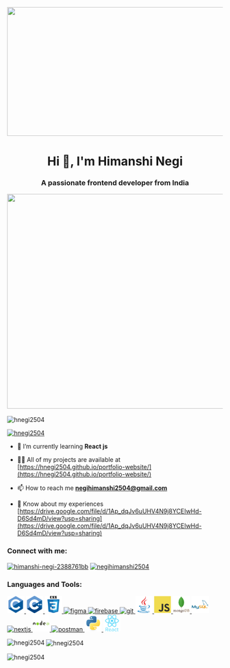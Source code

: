<img src="https://media.giphy.com/media/wgusacz7wuUOk/giphy.gif" height="300 px" width="1200px">
<h1 align="center">Hi 👋, I'm Himanshi Negi</h1>
<h3 align="center">A passionate frontend developer from India</h3>
<p align="center">
  <img src ="https://cdn.dribbble.com/users/542979/screenshots/3000076/sarah-working-on-computer.gif" height="500px" width=" 600px" align="centre">
</p>
<p align="left"> <img src="https://komarev.com/ghpvc/?username=hnegi2504&label=Profile%20views&color=0e75b6&style=flat" alt="hnegi2504" /> </p>

<p align="left"> <a href="https://github.com/ryo-ma/github-profile-trophy"><img src="https://github-profile-trophy.vercel.app/?username=hnegi2504" alt="hnegi2504" /></a> </p>

- 🌱 I’m currently learning **React js**

- 👨‍💻 All of my projects are available at [https://hnegi2504.github.io/portfolio-website/](https://hnegi2504.github.io/portfolio-website/)

- 📫 How to reach me **negihimanshi2504@gmail.com**

- 📄 Know about my experiences [https://drive.google.com/file/d/1Ap_dqJv6uUHV4N9j8YCEIwHd-D6Sd4mD/view?usp=sharing](https://drive.google.com/file/d/1Ap_dqJv6uUHV4N9j8YCEIwHd-D6Sd4mD/view?usp=sharing)

<h3 align="left">Connect with me:</h3>
<p align="left">
<a href="https://linkedin.com/in/himanshi-negi-2388761bb" target="blank"><img align="center" src="https://raw.githubusercontent.com/rahuldkjain/github-profile-readme-generator/master/src/images/icons/Social/linked-in-alt.svg" alt="himanshi-negi-2388761bb" height="30" width="40" /></a>
<a href="https://auth.geeksforgeeks.org/user/negihimanshi2504" target="blank"><img align="center" src="https://raw.githubusercontent.com/rahuldkjain/github-profile-readme-generator/master/src/images/icons/Social/geeks-for-geeks.svg" alt="negihimanshi2504" height="30" width="40" /></a>
</p>

<h3 align="left">Languages and Tools:</h3>
<p align="left"> <a href="https://www.cprogramming.com/" target="_blank" rel="noreferrer"> <img src="https://raw.githubusercontent.com/devicons/devicon/master/icons/c/c-original.svg" alt="c" width="40" height="40"/> </a> <a href="https://www.w3schools.com/cpp/" target="_blank" rel="noreferrer"> <img src="https://raw.githubusercontent.com/devicons/devicon/master/icons/cplusplus/cplusplus-original.svg" alt="cplusplus" width="40" height="40"/> </a> <a href="https://www.w3schools.com/css/" target="_blank" rel="noreferrer"> <img src="https://raw.githubusercontent.com/devicons/devicon/master/icons/css3/css3-original-wordmark.svg" alt="css3" width="40" height="40"/> </a> <a href="https://www.figma.com/" target="_blank" rel="noreferrer"> <img src="https://www.vectorlogo.zone/logos/figma/figma-icon.svg" alt="figma" width="40" height="40"/> </a> <a href="https://firebase.google.com/" target="_blank" rel="noreferrer"> <img src="https://www.vectorlogo.zone/logos/firebase/firebase-icon.svg" alt="firebase" width="40" height="40"/> </a> <a href="https://git-scm.com/" target="_blank" rel="noreferrer"> <img src="https://www.vectorlogo.zone/logos/git-scm/git-scm-icon.svg" alt="git" width="40" height="40"/> </a> <a href="https://www.java.com" target="_blank" rel="noreferrer"> <img src="https://raw.githubusercontent.com/devicons/devicon/master/icons/java/java-original.svg" alt="java" width="40" height="40"/> </a> <a href="https://developer.mozilla.org/en-US/docs/Web/JavaScript" target="_blank" rel="noreferrer"> <img src="https://raw.githubusercontent.com/devicons/devicon/master/icons/javascript/javascript-original.svg" alt="javascript" width="40" height="40"/> </a> <a href="https://www.mongodb.com/" target="_blank" rel="noreferrer"> <img src="https://raw.githubusercontent.com/devicons/devicon/master/icons/mongodb/mongodb-original-wordmark.svg" alt="mongodb" width="40" height="40"/> </a> <a href="https://www.mysql.com/" target="_blank" rel="noreferrer"> <img src="https://raw.githubusercontent.com/devicons/devicon/master/icons/mysql/mysql-original-wordmark.svg" alt="mysql" width="40" height="40"/> </a> <a href="https://nextjs.org/" target="_blank" rel="noreferrer"> <img src="https://cdn.worldvectorlogo.com/logos/nextjs-2.svg" alt="nextjs" width="40" height="40"/> </a> <a href="https://nodejs.org" target="_blank" rel="noreferrer"> <img src="https://raw.githubusercontent.com/devicons/devicon/master/icons/nodejs/nodejs-original-wordmark.svg" alt="nodejs" width="40" height="40"/> </a> <a href="https://postman.com" target="_blank" rel="noreferrer"> <img src="https://www.vectorlogo.zone/logos/getpostman/getpostman-icon.svg" alt="postman" width="40" height="40"/> </a> <a href="https://www.python.org" target="_blank" rel="noreferrer"> <img src="https://raw.githubusercontent.com/devicons/devicon/master/icons/python/python-original.svg" alt="python" width="40" height="40"/> </a> <a href="https://reactjs.org/" target="_blank" rel="noreferrer"> <img src="https://raw.githubusercontent.com/devicons/devicon/master/icons/react/react-original-wordmark.svg" alt="react" width="40" height="40"/> </a> </p>

<p><img align="left" src="https://github-readme-stats.vercel.app/api/top-langs?username=hnegi2504&show_icons=true&locale=en&layout=compact" alt="hnegi2504" /></p>

<p>&nbsp;<img align="center" src="https://github-readme-stats.vercel.app/api?username=hnegi2504&show_icons=true&locale=en" alt="hnegi2504" /></p>

<p><img align="center" src="https://github-readme-streak-stats.herokuapp.com/?user=hnegi2504&" alt="hnegi2504" /></p>
